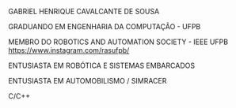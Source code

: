 GABRIEL HENRIQUE CAVALCANTE DE SOUSA

GRADUANDO EM ENGENHARIA DA COMPUTAÇÃO - UFPB

MEMBRO DO ROBOTICS AND AUTOMATION SOCIETY - IEEE UFPB https://www.instagram.com/rasufpb/

ENTUSIASTA EM ROBÓTICA E SISTEMAS EMBARCADOS

ENTUSIASTA EM AUTOMOBILISMO / SIMRACER

C/C++
